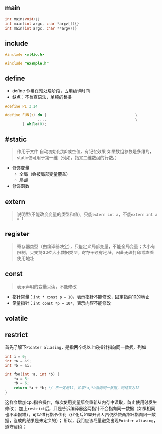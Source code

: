 ## main

```C
int main(void){}
int main(int argc, char *argv[]){}
int main(int argc, char **argv){}
```
## include

```C
#include <stdio.h>

#include "example.h"
```

## define

- define 作用在预处理阶段，占用编译时间
- 缺点：不检查语法，单纯的替换

```C
#define PI 3.14
```

```C
#define FUN(x) do {                                         \
               ....                                         \
        } while(0);
```

## #static

> 作用于文件
> 自动初始化为0或空值，有记忆效果
> 如果数组参数是多维的，static仅可用于第一维（例如，指定二维数组的行数。）

- 修饰变量
	- 全局（会被局部变量覆盖）
	- 局部
- 修饰函数


## extern

> 说明型(不能改变变量的类型和值)，只能`extern int a`，不能`extern int a = 1`
## register

> 寄存器类型（由编译器决定），只能定义局部变量，不能全局变量；大小有限制，只支持32位大小数据类型。寄存器没有地址，因此无法打印或查看使用地址

## const

>表示声明的变量只读，不能修改

- 指针常量：`int * const p = 10`，表示指针不能修改，固定指向10的地址
- 常量指针：`int const *p = 10*`，表示内容不能修改

## volatile

## restrict

首先了解下`Pointer aliasing`，是指两个或以上的指针指向同一数据，列如
```C
int i = 0;
int *a = &i;
int *b = &i;

int foo(int *a, int *b) {
	*a = 5;
	*b = 6;
	return *a + *b; // 不一定是11，如果*a,*b指向同一数据，则结果为12
}
```

这样会增加cpu指令操作，每次使用变量都会重新从内存中读取，防止使用时发生修改；
加上`restrict`后，只是告诉编译器这两指针不会指向同一数据（如果相同也不会报错），可以进行指令优化（优化后如果开发人员仍然使两指针指向同一数据，造成的结果是未定义的）；
所以，我们应该尽量避免出现`Pointer aliasing`，遵守契约；



